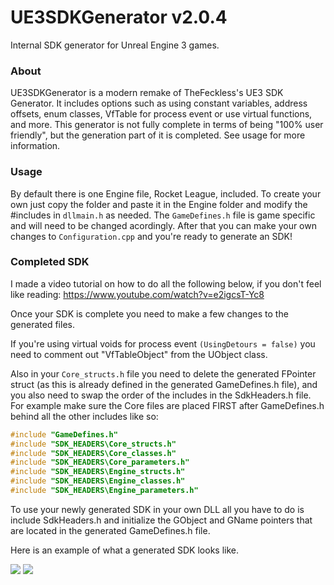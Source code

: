 # UE3SDKGenerator v2.0.4
Internal SDK generator for Unreal Engine 3 games.

### About
UE3SDKGenerator is a modern remake of TheFeckless's UE3 SDK Generator. It includes options such as using constant variables, address offsets, enum classes, VfTable for process event or use virtual functions, and more. This generator is not fully complete in terms of being "100% user friendly", but the generation part of it is completed. See usage for more information.

### Usage
By default there is one Engine file, Rocket League, included. To create your own just copy the folder and paste it in the Engine folder and modify the #includes in `dllmain.h` as needed. The `GameDefines.h` file is game specific and will need to be changed acordingly. After that you can make your own changes to `Configuration.cpp` and you're ready to generate an SDK!

### Completed SDK

I made a video tutorial on how to do all the following below, if you don't feel like reading: https://www.youtube.com/watch?v=e2igcsT-Yc8

Once your SDK is complete you need to make a few changes to the generated files.

If you're using virtual voids for process event `(UsingDetours = false)` you need to comment out "VfTableObject" from the UObject class.

Also in your `Core_structs.h` file you need to delete the generated FPointer struct (as this is already defined in the generated GameDefines.h file), and you also need to swap the order of the includes in the SdkHeaders.h file. For example make sure the Core files are placed FIRST after GameDefines.h behind all the other includes like so:

```cpp
#include "GameDefines.h"
#include "SDK_HEADERS\Core_structs.h"
#include "SDK_HEADERS\Core_classes.h"
#include "SDK_HEADERS\Core_parameters.h"
#include "SDK_HEADERS\Engine_structs.h"
#include "SDK_HEADERS\Engine_classes.h"
#include "SDK_HEADERS\Engine_parameters.h"
```

To use your newly generated SDK in your own DLL all you have to do is include SdkHeaders.h and initialize the GObject and GName pointers that are located in the generated GameDefines.h file.

Here is an example of what a generated SDK looks like.

![](https://i.imgur.com/gQhmv34.png)
![](https://i.imgur.com/b3N6MvO.png)
